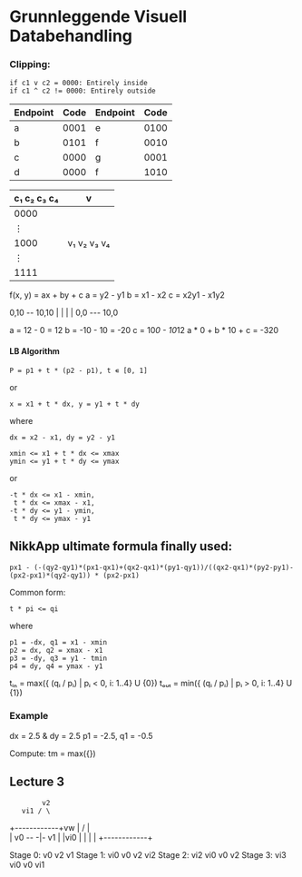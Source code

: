 # Grunnleggende Visuell Databehandling

### Clipping:

```
if c1 v c2 = 0000: Entirely inside
if c1 ^ c2 != 0000: Entirely outside
```

| Endpoint | Code | Endpoint | Code
| --- | --- | --- | ---
| a | 0001 | e | 0100
| b | 0101 | f | 0010
| c | 0000 | g | 0001
| d | 0000 | f | 1010

| c₁ c₂ c₃ c₄ | v
| --- | ---
| 0000 | 
| ⋮ | 
| 1000 | v₁ v₂ v₃ v₄
| ⋮ |
| 1111 |

f(x, y) = ax + by + c
a = y2 - y1
b = x1 - x2
c = x2y1 - x1y2

0,10 -- 10,10
 |        |
 |        |
0,0 --- 10,0

a = 12 - 0 = 12
b = -10 - 10 = -20
c = 10*0 - 10*12
a \* 0 + b \* 10 + c = -320

#### LB Algorithm

`P = p1 + t * (p2 - p1), t ∊ [0, 1]`

or

`x = x1 + t * dx, y = y1 + t * dy`

where

`dx = x2 - x1, dy = y2 - y1`

```
xmin <= x1 + t * dx <= xmax
ymin <= y1 + t * dy <= ymax
```

or

```
-t * dx <= x1 - xmin,
 t * dx <= xmax - x1,
-t * dy <= y1 - ymin,
 t * dy <= ymax - y1
```

## NikkApp ultimate formula finally used:

`px1 - (-(qy2-qy1)*(px1-qx1)+(qx2-qx1)*(py1-qy1))/((qx2-qx1)*(py2-py1)-(px2-px1)*(qy2-qy1)) * (px2-px1)`

Common form:

`t * pi <= qi`

where

```
p1 = -dx, q1 = x1 - xmin
p2 = dx, q2 = xmax - x1
p3 = -dy, q3 = y1 - tmin
p4 = dy, q4 = ymax - y1
```

tᵢₙ = max({ (qᵢ / pᵢ) | pᵢ < 0, i: 1..4} U {0})
tₒᵤₜ = min({ (qᵢ / pᵢ) | pᵢ > 0, i: 1..4} U {1})

### Example

dx = 2.5 & dy = 2.5
p1 = -2.5, q1 = -0.5

Compute: tm = max({})


## Lecture 3

            v2
       vi1 / \
+------------+vw
|        /   | \
|     v0 -- -|- v1
|            |vi0
|            |
|            |
+------------+
  
Stage 0: v0 v2 v1
Stage 1: vi0 v0 v2 vi2
Stage 2: vi2 vi0 v0 v2
Stage 3: vi3 vi0 v0 vi1
